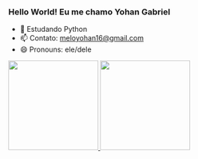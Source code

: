 ### Hello World! Eu me chamo Yohan Gabriel

- 🌱 Estudando Python
- 📫 Contato: meloyohan16@gmail.com
- 😄 Pronouns: ele/dele

<div>
  <a href="https://github.com/meloyohan16">
  <img height="180em" src="https://github-readme-stats.vercel.app/api?username=meloyohan16&show_icons=true&theme=dracula&include_all_commits=true&count_private=true"/>
  <img height="180em" src="https://github-readme-stats.vercel.app/api/top-langs/?username=meloyohan16&layout=compact&langs_count=7&theme=dracula"/>
</div>
  
